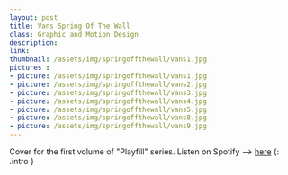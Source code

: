 ```yaml
---
layout: post
title: Vans Spring Of The Wall
class: Graphic and Motion Design
description: 
link: 
thumbnail: /assets/img/springoffthewall/vans1.jpg
pictures : 
- picture: /assets/img/springoffthewall/vans1.jpg
- picture: /assets/img/springoffthewall/vans2.jpg
- picture: /assets/img/springoffthewall/vans3.jpg
- picture: /assets/img/springoffthewall/vans4.jpg
- picture: /assets/img/springoffthewall/vans5.jpg
- picture: /assets/img/springoffthewall/vans8.jpg
- picture: /assets/img/springoffthewall/vans9.jpg
---
```


Cover for the first volume of "Playfill" series. Listen on Spotify --> [here](https://open.spotify.com/playlist/1MJH9l5H8nY25Mn2KSqMBo?si=G4pednSOTr-QPxIuqvviaw "playlist")
{: .intro }
